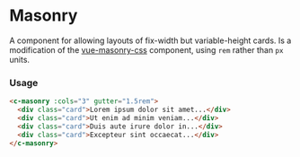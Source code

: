 # Masonry

A component for allowing layouts of fix-width but variable-height cards. Is a modification of the [vue-masonry-css](https://github.com/paulcollett/vue-masonry-css) component, using `rem` rather than `px` units.

### Usage

<component-container>
  <masonry-demo />
</component-container>

``` html
<c-masonry :cols="3" gutter="1.5rem">
  <div class="card">Lorem ipsum dolor sit amet...</div>
  <div class="card">Ut enim ad minim veniam...</div>
  <div class="card">Duis aute irure dolor in...</div>
  <div class="card">Excepteur sint occaecat...</div>
</c-masonry>
```